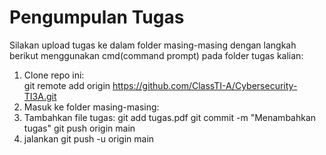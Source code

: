 # Pengumpulan Tugas
Silakan upload tugas ke dalam folder masing-masing dengan langkah berikut menggunakan cmd(command prompt) pada folder tugas kalian:
1. Clone repo ini:  
git remote add origin https://github.com/ClassTI-A/Cybersecurity-TI3A.git
2. Masuk ke folder masing-masing:
3. Tambahkan file tugas:
git add tugas.pdf git commit -m "Menambahkan tugas" git push origin main
4. jalankan git push -u origin main 
